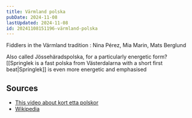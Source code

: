 ```yaml
---
title: Värmland polska
pubDate: 2024-11-08
lastUpdated: 2024-11-08
id: 20241108151196-värmland-polska
---
```


Fiddlers in the Värmland tradition : Nina Pérez, Mia Marin, Mats Berglund

Also called Jössehäradspolska, for a particularly energetic form? [[Springlek is a fast polska from Västerdalarna with a short first beat|Springlek]] is even more energetic and emphasised

## Sources

- [This video about kort etta polskor](https://www.youtube.com/watch?v=--merswt1Bk)
- [Wikipedia](https://sv.wikipedia.org/wiki/J%C3%B6sseh%C3%A4radspolska)
